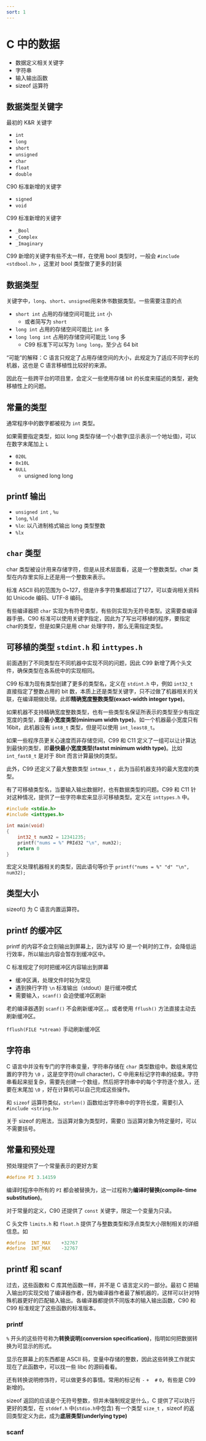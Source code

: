 ```yaml
---
sort: 1
---
```

# C 中的数据


- 数据定义相关关键字
- 字符串
- 输入输出函数
- sizeof 运算符


## 数据类型关键字

最初的 K&R 关键字
- `int`
- `long`
- `short`
- `unsigned`
- `char`
- `float`
- `double`

C90 标准新增的关键字
- `signed`
- `void`

C99 标准新增的关键字
- `_Bool`
- `_Complex`
- `_Imaginary`

C99 新增的关键字有些不太一样，在使用 bool 类型时，一般会 `#include <stdbool.h>` ，这里对 bool 类型做了更多的封装

## 数据类型

关键字中，`long`、`short`、`unsigned`用来休书数据类型。一些需要注意的点

- `short int` 占用的存储空间可能比 `int` 小
  - 或者简写为 `short`
- `long int` 占用的存储空间可能比 `int` 多
- `long long int` 占用的存储空间可能比 `long` 多
  - C99 标准下可以写为 `long long`，至少占 64 bit

“可能”的解释：C 语言只规定了占用存储空间的大小，此规定为了适应不同字长的机器，这也是 C 语言移植性比较好的来源。

因此在一些跨平台的项目里，会定义一些使用存储 bit 的长度来描述的类型，避免移植性上的问题。

## 常量的类型

通常程序中的数字都被视为 `int` 类型。

如果需要指定类型，如以 long 类型存储一个小数字(显示表示一个地址值)，可以在数字末尾加上 `L`
- `020L`
- `0x10L`
- `6ULL`
  - unsigned long long

## printf 输出

- `unsigned int` , `%u`
- `long`, `%ld`
- `%lo`: 以八进制格式输出 long 类型整数
- `%lx`

## `char` 类型

char 类型被设计用来存储字符，但是从技术层面看，这是一个整数类型。char 类型在内存里实际上还是用一个整数来表示。

标准 ASCII 码的范围为 0~127，但是许多字符集都超过了127，可以查询相关资料如 Unicode 编码、UTF-8 编码。

有些编译器把 `char` 实现为有符号类型，有些则实现为无符号类型。这需要查编译器手册。C90 标准可以使用关键字指定，因此为了写出可移植的程序，要指定char的类型，但是如果只是用 char 处理字符，那么无需指定类型。


## 可移植的类型 `stdint.h` 和 `inttypes.h`

前面遇到了不同类型在不同机器中实现不同的问题，因此 C99 新增了两个头文件，确保类型在各系统中的实现相同。

C99 标准为现有类型创建了更多的类型名，定义在 `stdint.h` 中，例如 `int32_t` 直接指定了整数占用的 bit 数，本质上还是类型关键字，只不过做了机器相关的关联，在编译期做处理。此即**精确宽度整数类型(exact-width integer type)**。

如果机器不支持精确宽度整数类型，也有一些类型名保证所表示的类型至少有指定宽度的类型，即**最小宽度类型(minimum width type)**。如一个机器最小宽度只有 16bit，此机器没有 `int8_t` 类型，但是可以使用 `int_least8_t`。


如果一些程序员更关心速度而非存储空间，C99 和 C11 定义了一组可以让计算达到最快的类型，即**最快最小宽度类型(fastst minimum width type)**。比如 `int_fast8_t` 是对于 8bit 而言计算最快的类型。

此外，C99 还定义了最大整数类型 `intmax_t` ，此为当前机器支持的最大宽度的类型。

有了可移植类型名，当要输入输出数据时，也有数据类型的问题。C99 和 C11 针对这种情况，提供了一些字符串宏来显示可移植类型。定义在 `inttypes.h` 中。

```c
#include <stdio.h>
#include <inttypes.h>

int main(void)
{
    int32_t num32 = 12341235;
    printf("nums = %" PRId32 "\n", num32);
    return 0
}
```

宏定义处理机器相关的类型，因此语句等价于 `printf("nums = %" "d" "\n", num32);`

## 类型大小

sizeof() 为 C 语言内置运算符。

## printf 的缓冲区

printf 的内容不会立刻输出到屏幕上，因为读写 IO 是一个耗时的工作，会降低运行效率，所以输出内容会暂存到缓冲区中。

C 标准规定了何时把缓冲区内容输出到屏幕
- 缓冲区满，处理文件时较为常见
- 遇到换行字符 `\n` 标准输出（stdout）是行缓冲模式
- 需要输入，`scanf()` 会迫使缓冲区刷新

老的编译器遇到 `scanf()` 不会刷新缓冲区，。或者使用 `fflush()` 方法直接主动去刷新缓冲区。

`fflush(FILE *stream)` 手动刷新缓冲区


## 字符串

C 语言中并没有专门的字符串变量，字符串存储在 `char` 类型数组中。数组末尾位置的字符为 `\0` ，这是空字符(null character)，C 中用来标记字符串的结束。字符串看起来挺复杂，需要先创建一个数组，然后把字符串中的每个字符逐个放入，还要在末尾加 `\0` ，好在计算机可以自己完成这些操作。

和 `sizeof` 运算符类似，`strlen()` 函数给出字符串中的字符长度，需要引入 `#include <string.h>`

关于 sizeof 的用法，当运算对象为类型时，需要() 当运算对象为特定量时，可以不需要括号。

## 常量和预处理

预处理提供了一个常量表示的更好方案

```c
#define PI 3.14159
```

编译时程序中所有的 `PI` 都会被替换为，这一过程称为**编译时替换(compile-time substitution)**。

对于常量的定义，C90 还提供了 `const` 关键字，限定一个变量为只读。

C 头文件 `limits.h` 和 `float.h` 提供了与整数类型和浮点类型大小限制相关的详细信息。如 

```c
#define  INT_MAX    +32767
#define  INT_MAX    -32767
```

## printf 和 scanf

过去，这些函数和 C 库其他函数一样，并不是 C 语言定义的一部分。最初 C 把输入输出的实现交给了编译器作者，因为编译器作者最了解机器的，这样可以针对特殊机器更好的匹配输入输出。各编译器都提供不同版本的输入输出函数，C90 和 C99 标准规定了这些函数的标准版本。

### printf

`%` 开头的这些符号称为**转换说明(conversion specification)**，指明如何把数据转换为可显示的形式。

显示在屏幕上的东西都是 ASCII 码，变量中存储的整数，因此这些转换工作就实现在了此函数中，可以找一些 libc 的源码看看。

还有转换说明修饰符，可以做更多的事情。常用的标记有 `-` `+` ` ` `#` `0`，有些是 C99 新增的。

sizeof 返回的应该是个无符号整数，但并未强制规定是什么，C 提供了可以执行更好的类型，在 `stddef.h` 中(`stdio.h`中包含) 有一个类型 `size_t` ，sizeof 的返回类型定义为此，成为**底层类型(underlying type)**

### scanf





